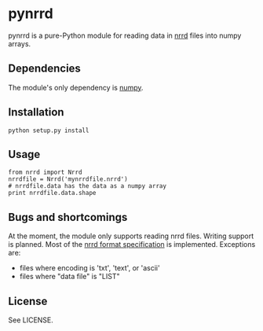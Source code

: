 pynrrd
===========

pynrrd is a pure-Python module for reading data in [nrrd][1] files into
numpy arrays.

[1]: http://teem.sourceforge.net/nrrd/

Dependencies
------------

The module's only dependency is [numpy][2].

[2]: http://numpy.scipy.org/

Installation
------------

    python setup.py install

Usage
-----

    from nrrd import Nrrd
    nrrdfile = Nrrd('mynrrdfile.nrrd')
    # nrrdfile.data has the data as a numpy array
    print nrrdfile.data.shape

Bugs and shortcomings
---------------------

At the moment, the module only supports reading nrrd files. Writing support is
planned. Most of the [nrrd format specification][3] is implemented. Exceptions
are: 

-  files where encoding is 'txt', 'text', or 'ascii'
-  files where "data file" is "LIST"

[3]: http://teem.sourceforge.net/nrrd/format.html

License
-------

See LICENSE.
